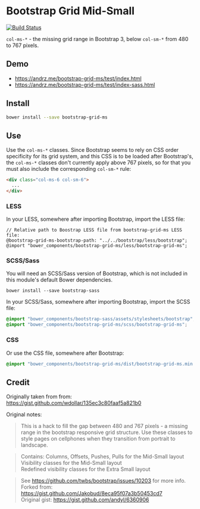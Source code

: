 # Bootstrap Grid Mid-Small

[![Build Status](https://travis-ci.org/AndersDJohnson/bootstrap-grid-ms.svg)](https://travis-ci.org/AndersDJohnson/bootstrap-grid-ms)

`col-ms-*` - the missing grid range in Bootstrap 3, below `col-sm-*` from 480 to 767 pixels.

## Demo

* https://andrz.me/bootstrap-grid-ms/test/index.html
* https://andrz.me/bootstrap-grid-ms/test/index-sass.html


## Install

```sh
bower install --save bootstrap-grid-ms
```


## Use

Use the `col-ms-*` classes. Since Bootstrap seems to rely on CSS order specificity for its grid system, and this CSS is to be loaded after Bootstrap's, the `col-ms-*` classes don't currently apply above 767 pixels, so for that you must also include the corresponding `col-sm-*` rule:

```html
<div class="col-ms-6 col-sm-6">
  ...
</div>
```


### LESS

In your LESS, somewhere after importing Bootstrap, import the LESS file:

```less
// Relative path to Boostrap LESS file from bootstrap-grid-ms LESS file:
@bootstrap-grid-ms-bootstrap-path: "../../bootstrap/less/bootstrap";
@import "bower_components/bootstrap-grid-ms/less/bootstrap-grid-ms";
```

### SCSS/Sass

You will need an SCSS/Sass version of Bootstrap, which is not included in this module's default Bower dependencies.

```
bower install --save bootstrap-sass
```

In your SCSS/Sass, somewhere after importing Bootstrap, import the SCSS file:

```scss
@import "bower_components/bootstrap-sass/assets/stylesheets/bootstrap";
@import "bower_components/bootstrap-grid-ms/scss/bootstrap-grid-ms";
```

### CSS

Or use the CSS file, somewhere after Bootstrap:

```css
@import "bower_components/bootstrap-grid-ms/dist/bootstrap-grid-ms.min.css";
```


## Credit

Originally taken from from: https://gist.github.com/wdollar/135ec3c80faaf5a821b0

Original notes:

> This is a hack to fill the gap between 480 and 767 pixels - a missing range
in the bootstrap responsive grid structure. Use these classes to style pages
on cellphones when they transition from portrait to landscape.

> Contains:
Columns, Offsets, Pushes, Pulls for the Mid-Small layout  
Visibility classes for the Mid-Small layout  
Redefined visibility classes for the Extra Small layout  

> See https://github.com/twbs/bootstrap/issues/10203 for more info.  
Forked from: https://gist.github.com/Jakobud/8eca95f07a3b50453cd7  
Original gist: https://gist.github.com/andyl/6360906  
